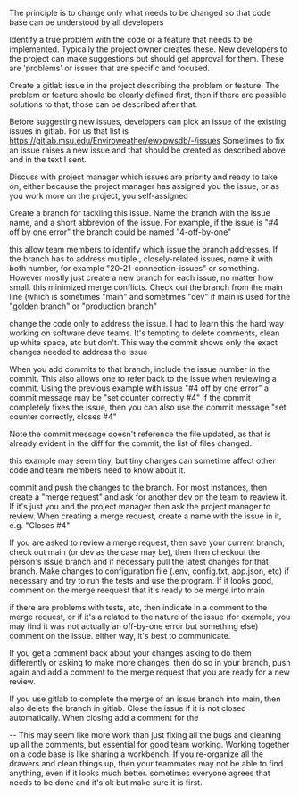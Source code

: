 The principle is to change only what needs to be changed so that code base can be understood by all developers

Identify a true problem with the code or a feature that needs to be implemented. Typically the project owner creates these.   New developers to the project can make suggestions but should get approval for them.  These are 'problems' or issues that are specific and focused.   

Create a gitlab issue in the project describing the problem or feature.  The problem or feature should be clearly defined first, then if there are possible solutions to that, those can be described after that. 

Before suggesting new issues, developers can pick an issue of the existing issues in gitlab.  For us that list is https://gitlab.msu.edu/Enviroweather/ewxpwsdb/-/issues  Sometimes to fix an issue raises a new issue and that should be created as described above and in the text I sent. 

Discuss with project manager which issues are priority and ready to take on, either because the project manager has assigned you the issue,   or as you work more on the project, you  self-assigned

Create a branch for tackling this issue.  Name the branch with the issue name, and a short abbrevion of the issue.   For example, if the issue is "#4 off by one error"  the branch could be named "4-off-by-one"

this allow team members to identify which issue the branch addresses.  If the branch has to address multiple , closely-related issues, name it with both number, for example "20-21-connection-issues" or something.   However mostly just create a new branch for each issue, no matter how small.  this minimized merge conflicts.   Check out the branch from the main line (which is sometimes "main" and sometimes "dev" if main is used for the "golden branch" or "production branch"

change the code only to address the issue.  I had to learn this the hard way working on software deve teams.  It's tempting to delete comments, clean up white space, etc but don't.   This way the commit shows only the exact changes needed to address the issue

When you add commits to that branch, include the issue number in the commit.  This also allows one to refer back to the issue when reviewing a commit.  Using the previous example with issue "#4 off by one error"  a commit message may be "set counter correctly #4"    If the commit completely fixes the issue, then you can also use the commit message "set counter correctly, closes #4" 

Note the commit message doesn't reference the file updated, as that is already evident in the diff for the commit, the list of files changed.   

this example may seem tiny, but tiny changes can sometime affect other code and team members need to know about it. 

commit and push the changes to the branch.  For most instances, then create a "merge request" and ask for another dev on the team to reaview it.  If it's just you and the project manager then ask the project manager to review.  When creating a merge request, create a name with the issue in it, e.g. "Closes #4"

If you are asked to review a merge request, then save your current branch, check out main (or dev as the case may be), then then checkout the person's issue branch and if necessary pull the latest changes for that branch.  Make changes to configuration file (.env, config.txt, app.json, etc) if necessary and try to run the tests and use the program.   If it looks good, comment on the merge reequest that it's ready to be merge into main

if there are problems with tests, etc, then indicate in a comment to the merge request, or if it's a related to the nature of the issue (for example, you may find it was not actually an off-by-one error but something else) comment on the issue.   either way, it's best to communicate.  


If you get a comment back about your changes asking to do them differently or asking to make more changes, then do so in your branch, push again and add a comment to the merge request that you are ready for a new review.   

If you use gitlab to complete the merge of an issue branch into main, then also delete the branch in gitlab.   Close the issue if it is not closed automatically.     When closing add a comment for the 

-- 
This may seem like more work than just fixing all the bugs and cleaning up all the comments, but essential for good team working.   Working together on a code base is like sharing a workbench.  If you re-organize all the drawers and clean things up, then your teammates may not be able to find anything, even if it looks much better.   sometimes everyone agrees that needs to be done and it's ok but make sure it is first.   



